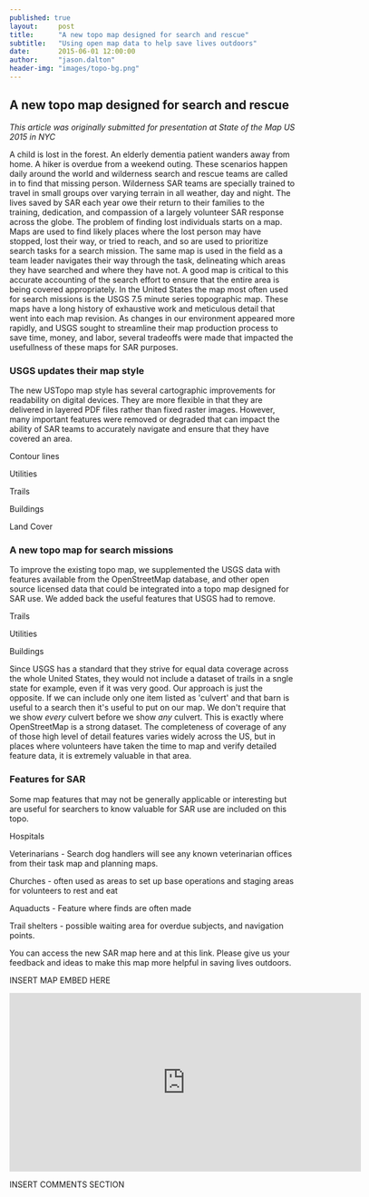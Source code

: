 ```yaml
---
published: true
layout:     post
title:      "A new topo map designed for search and rescue"
subtitle:   "Using open map data to help save lives outdoors"
date:       2015-06-01 12:00:00
author:     "jason.dalton"
header-img: "images/topo-bg.png"
---
```


## A new topo map designed for search and rescue 

_This article was originally submitted for presentation at State of the Map US 2015 in NYC_

A child is lost in the forest.  An elderly dementia patient wanders away from home.  A hiker is overdue from a weekend outing.  These scenarios happen daily around the world and wilderness search and rescue teams are called in to find that missing person.  Wilderness SAR teams are specially trained to travel in small groups over varying terrain in all weather, day and night. The lives saved by SAR each year owe their return to their families to the training, dedication, and compassion of a largely volunteer SAR response across the globe.   The problem of finding lost individuals starts on a map.  Maps are used to find likely places where the lost person may have stopped, lost their way, or tried to reach, and so are used to prioritize search tasks for a search mission.  The same map is used in the field as a team leader navigates their way through the task, delineating which areas they have searched and where they have not.  A good map is critical to this accurate accounting of the search effort to ensure that the entire area is being covered appropriately. In the United States the map most often used for search missions is the USGS 7.5 minute series topographic map.  These maps have a long history of exhaustive work and meticulous detail that went into each map revision.  As changes in our environment appeared more rapidly, and USGS sought to streamline their map production process to save time, money, and labor, several tradeoffs were made that impacted the usefullness of these maps for SAR purposes.  

### USGS updates their map style

The new USTopo map style has several cartographic improvements for readability on digital devices. They are more flexible in that they are delivered in layered PDF files rather than fixed raster images.  However, many important features were removed or degraded that can impact the ability of SAR teams to accurately navigate and ensure that they have covered an area.

Contour lines

Utilities

Trails

Buildings

Land Cover

### A new topo map for search missions
To improve the existing topo map, we supplemented the USGS data with features available from the OpenStreetMap database, and other open source licensed data that could be integrated into a topo map designed for SAR use.
We added back the useful features that USGS had to remove.  

Trails

Utilities

Buildings

Since USGS has a standard that they strive for equal data coverage across the whole United States, they would not include a dataset of trails in a sngle state for example, even if it was very good.   Our approach is just the opposite.  If we can include only one item listed as 'culvert' and that barn is useful to a search then it's useful to put on our map.  We don't require that we show _every_ culvert before we show _any_ culvert.   This is exactly where OpenStreetMap is a strong dataset.  The completeness of coverage of any of those high level of detail features varies widely across the US, but in places where volunteers have taken the time to map and verify detailed feature data, it is extremely valuable in that area.

### Features for SAR
Some map features that may not be generally applicable or interesting but are useful for searchers to know  valuable for SAR use are included on this topo.

Hospitals

Veterinarians - Search dog handlers will see any known veterinarian offices from their task map and planning maps. 

Churches - often used as areas to set up base operations and staging areas for volunteers to rest and eat

Aquaducts - Feature where finds are often made

Trail shelters - possible waiting area for overdue subjects, and navigation points.


You can access the new SAR map here and at this link.   Please give us your feedback and ideas to make this map more helpful in saving lives outdoors.

INSERT MAP EMBED HERE
<iframe width="620" height="315" src="http://azimuth1.kara.link/FIND/" frameborder="0" allowfullscreen></iframe>

INSERT COMMENTS SECTION
